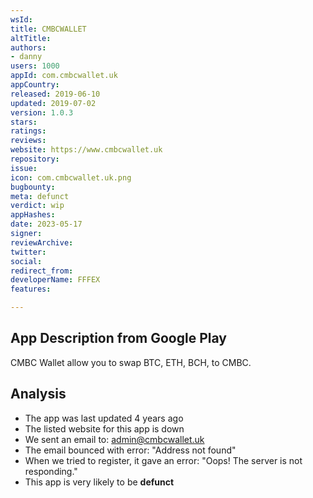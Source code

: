```yaml
---
wsId: 
title: CMBCWALLET
altTitle: 
authors:
- danny
users: 1000
appId: com.cmbcwallet.uk
appCountry: 
released: 2019-06-10
updated: 2019-07-02
version: 1.0.3
stars: 
ratings: 
reviews: 
website: https://www.cmbcwallet.uk
repository: 
issue: 
icon: com.cmbcwallet.uk.png
bugbounty: 
meta: defunct
verdict: wip
appHashes: 
date: 2023-05-17
signer: 
reviewArchive: 
twitter: 
social: 
redirect_from: 
developerName: FFFEX
features: 

---
```


## App Description from Google Play 

CMBC Wallet allow you to swap BTC, ETH, BCH, to CMBC.

## Analysis 

- The app was last updated 4 years ago 
- The listed website for this app is down
- We sent an email to: admin@cmbcwallet.uk 
- The email bounced with error: "Address not found"
- When we tried to register, it gave an error: "Oops! The server is not responding."
- This app is very likely to be **defunct**